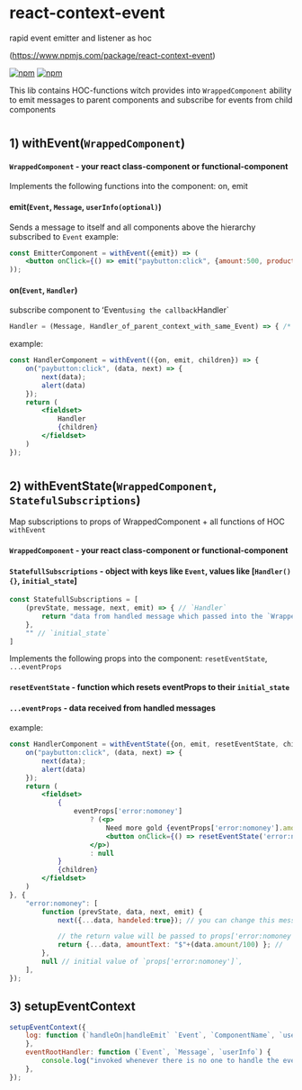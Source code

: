 react-context-event
=========================
rapid event emitter and listener as hoc

(https://www.npmjs.com/package/react-context-event)

[![npm](https://img.shields.io/npm/dw/react-context-event.svg)](https://www.npmjs.com/package/react-context-event)
[![npm](https://img.shields.io/npm/v/react-context-event.svg)](https://www.npmjs.com/package/react-context-event)

This lib contains HOC-functions witch provides into `WrappedComponent` ability to emit messages to parent components and subscribe for events from child components

#

## 1) withEvent(`WrappedComponent`)

#### `WrappedComponent` - your react class-component or functional-component

Implements the following functions into the component: on, emit

#### emit(`Event`, `Message`, `userInfo(optional)`)

Sends a message to itself and all components above the hierarchy subscribed to `Event`
example: 
```jsx
const EmitterComponent = withEvent({emit}) => (
	<button onClick={() => emit("paybutton:click", {amount:500, productId:1})}>Buy product 1</button>
));
```

#### on(`Event`, `Handler`)
subscribe component to ʻEvent` using the callback `Handler`
```jsx
Handler = (Message, Handler_of_parent_context_with_same_Event) => { /* process */ }
```
example: 
```jsx
const HandlerComponent = withEvent(({on, emit, children}) => {
    on("paybutton:click", (data, next) => {
        next(data);
        alert(data)
    });
    return (
        <fieldset>
            Handler
            {children}
        </fieldset>
    )
});
```

#

## 2) withEventState(`WrappedComponent`, `StatefulSubscriptions`)

Map subscriptions to props of WrappedComponent + all functions of HOC `withEvent`

#### `WrappedComponent` - your react class-component or functional-component

#### `StatefullSubscriptions` - object with keys like `Event`, values like [`Handler(){}`, `initial_state`]

```jsx
const StatefullSubscriptions = [
	(prevState, message, next, emit) => { // `Handler`
		return "data from handled message which passed into the `WrappedComponent` Props by key `Event`"
	},
	"" // `initial_state`
]
```

Implements the following props into the component: `resetEventState`, `...eventProps`

#### `resetEventState` - function which resets eventProps to their `initial_state`

#### `...eventProps` - data received from handled messages

example: 
```jsx
const HandlerComponent = withEventState({on, emit, resetEventState, children, ...eventProps}) => {
    on("paybutton:click", (data, next) => {
        next(data);
        alert(data)
    });
    return (
        <fieldset>
            {
            	eventProps['error:nomoney'] 
            		? (<p>
            			Need more gold {eventProps['error:nomoney'].amountText}!
            			<button onClick={() => resetEventState('error:nomoney')}>ok</button>
            		</p>)
            		: null
            }
            {children}
        </fieldset>
    )
}, {
	"error:nomoney": [
		function (prevState, data, next, emit) {
	        next({...data, handeled:true}); // you can change this message for parent components

	        // the return value will be passed to props['error:nomoney']
	        return {...data, amountText: "$"+(data.amount/100) }; // 
	    }, 
	    null // initial value of `props['error:nomoney']`,
    ],
});
```

## 3) setupEventContext

```jsx
setupEventContext({
    log: function (`handleOn|handleEmit` `Event`, `ComponentName`, `userInfo`) {
    },
    eventRootHandler: function (`Event`, `Message`, `userInfo`) {
        console.log("invoked whenever there is no one to handle the event.")
    },
});
```
